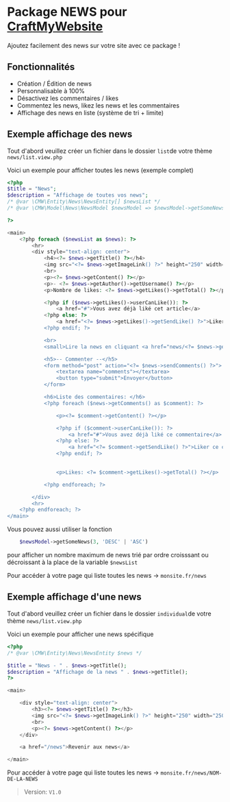 # Package NEWS pour [CraftMyWebsite](https://craftmywebsite.fr)

Ajoutez facilement des news sur votre site avec ce package !

## Fonctionnalités

- Création / Édition de news
- Personnalisable à 100%
- Désactivez les commentaires / likes
- Commentez les news, likez les news et les commentaires
- Affichage des news en liste (système de tri + limite)


## Exemple affichage des news

Tout d'abord veuillez créer un fichier dans le dossier ```list```de votre thème ```news/list.view.php```

Voici un exemple pour afficher toutes les news (exemple complet)
```php
<?php
$title = "News";
$description = "Affichage de toutes vos news";
/* @var \CMW\Entity\News\NewsEntity[] $newsList */
/* @var \CMW\Model\News\NewsModel $newsModel => $newsModel->getSomeNews(3, 'DESC') */

?>

<main>
    <?php foreach ($newsList as $news): ?>
        <hr>
        <div style="text-align: center">
            <h4><?= $news->getTitle() ?></h4>
            <img src="<?= $news->getImageLink() ?>" height="250" width="250">
            <br>
            <p><?= $news->getContent() ?></p>
            <p>- <?= $news->getAuthor()->getUsername() ?></p>
            <p>Nombre de likes: <?= $news->getLikes()->getTotal() ?></p>

            <?php if ($news->getLikes()->userCanLike()): ?>
                <a href="#">Vous avez déjà liké cet article</a>
            <?php else: ?>
                <a href="<?= $news->getLikes()->getSendLike() ?>">Liker l'article</a>
            <?php endif; ?>

            <br>
            <small>Lire la news en cliquant <a href="news/<?= $news->getSlug() ?>">ici</a></small>

            <h5>-- Commenter --</h5>
            <form method="post" action="<?= $news->sendComments() ?>">
                <textarea name="comments"></textarea>
                <button type="submit">Envoyer</button>
            </form>

            <h6>Liste des commentaires: </h6>
            <?php foreach ($news->getComments() as $comment): ?>

                <p><?= $comment->getContent() ?></p>

                <?php if ($comment->userCanLike()): ?>
                    <a href="#">Vous avez déjà liké ce commentaire</a>
                <?php else: ?>
                    <a href="<?= $comment->getSendLike() ?>">Liker ce commentaire</a>
                <?php endif; ?>
            

                <p>Likes: <?= $comment->getLikes()->getTotal() ?></p>

            <?php endforeach; ?>

        </div>
        <hr>
    <?php endforeach; ?>
</main>
```

Vous pouvez aussi utiliser la fonction 
```php
    $newsModel->getSomeNews(3, 'DESC' | 'ASC')
```
pour afficher un nombre maximum de news trié par ordre croisssant ou décroissant à la place de la variable ``$newsList``


Pour accéder à votre page qui liste toutes les news → ``monsite.fr/news``


## Exemple affichage d'une news

Tout d'abord veuillez créer un fichier dans le dossier ```individual```de votre thème ```news/list.view.php```

Voici un exemple pour afficher une news spécifique
```php
<?php
/* @var \CMW\Entity\News\NewsEntity $news */

$title = "News - " . $news->getTitle();
$description = "Affichage de la news " . $news->getTitle();
?>

<main>

    <div style="text-align: center">
        <h3><?= $news->getTitle() ?></h3>
        <img src="<?= $news->getImageLink() ?>" height="250" width="250">
        <br>
        <p><?= $news->getContent() ?></p>
    </div>

    <a href="/news">Revenir aux news</a>

</main>
```

Pour accéder à votre page qui liste toutes les news → ``monsite.fr/news/NOM-DE-LA-NEWS``


> Version: `V1.0`

